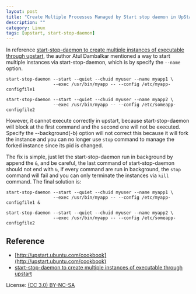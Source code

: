 ```yaml
---
layout: post
title: "Create Multiple Processes Managed by Start stop daemon in UpStart"
description: ""
category: Linux
tags: [upstart, start-stop-daemon]
---
```


In reference [start-stop-daemon to create multiple instances of executable through upstart](http://datum-bits.blogspot.com/2011/09/start-stop-daemon-to-create-multiple.html), the author Atul Dambalkar mentioned a way to start multiple instances via start-stop-daemon, which is by specify the `--name` option.

    start-stop-daemon --start --quiet --chuid myuser --name myapp1 \
                      --exec /usr/bin/myapp -- --config /etc/myapp-configfile1

    start-stop-daemon --start --quiet --chuid myuser --name myapp2 \
                      --exec /usr/bin/myapp -- --config /etc/someapp-configfile2

However, it cannot execute correctly in upstart, because start-stop-daemon will block at the first command and the second one will not be executed. Specify the --background(-b) option will not correct this because it will fork the instance and you can no longer use `stop` command to manage the forked instance since its pid is changed.

The fix is simple, just let the start-stop-daemon run in background by append the `&`, and be careful, the last command of start-stop-daemon should not end with `&`, if every command are run in background, the `stop` command will fail and you can only terminate the instances via `kill` command. The final solution is:

    start-stop-daemon --start --quiet --chuid myuser --name myapp1 \
                      --exec /usr/bin/myapp -- --config /etc/myapp-configfile1 &

    start-stop-daemon --start --quiet --chuid myuser --name myapp2 \
                      --exec /usr/bin/myapp -- --config /etc/someapp-configfile2

## Reference
* [http://upstart.ubuntu.com/cookbook](http://upstart.ubuntu.com/cookbook)
* [start-stop-daemon to create multiple instances of executable through upstart](http://datum-bits.blogspot.com/2011/09/start-stop-daemon-to-create-multiple.html)

License: [(CC 3.0) BY-NC-SA](http://creativecommons.org/licenses/by-nc-sa/3.0/)

